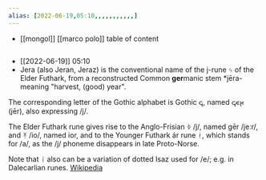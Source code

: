 ```yaml
---
alias: [2022-06-19,05:10,,,,,,,,,,,]
---
```

- [[mongol]] [[marco polo]]
table of content
```toc
```

- [[2022-06-19]] 05:10
- Jera (also Jeran, Jeraz) is the conventional name of the j-rune ᛃ of the Elder Futhark, from a reconstructed Common **ger**manic stem *jēra- meaning "harvest, (good) year".

The corresponding letter of the Gothic alphabet is Gothic 𐌾, named 𐌾𐌴𐍂 (jēr), also expressing /j/.

The Elder Futhark rune gives rise to the Anglo-Frisian ᛄ /j/, named gēr /jeːr/, and ᛡ /io/, named ior, and to the Younger Futhark  ár rune ᛅ, which stands for /a/, as the /j/ phoneme disappears in late Proto-Norse.

Note that ᛆ also can be a variation of dotted Isaz used for /e/; e.g. in Dalecarlian runes.
[Wikipedia](https://en.wikipedia.org/wiki/J%C4%93ran)